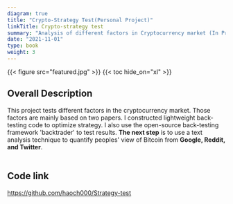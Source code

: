 ```yaml
---
diagram: true
title: "Crypto-Strategy Test(Personal Project)"
linkTitle: Crypto-strategy test
summary: "Analysis of different factors in Cryptocurrency market (In Progress)"
date: "2021-11-01"
type: book
weight: 3
---
```

{{< figure src="featured.jpg" >}}
{{< toc hide_on="xl" >}}
## Overall Description
This project tests different factors in the cryptocurrency market. Those factors are mainly based on two papers. I constructed lightweight back-testing code to optimize strategy. I also use the open-source back-testing framework 'backtrader' to test results. **The next step** is to use a text analysis technique to quantify peoples' view of Bitcoin from **Google, Reddit, and Twitter**.
<br></br>
## Code link

<u>https://github.com/haoch000/Strategy-test</u>
<br></br>


